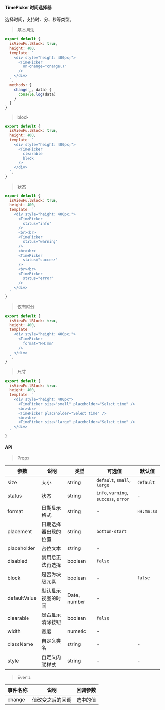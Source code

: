 #### TimePicker 时间选择器

选择时间，支持时、分、秒等类型。

> 基本用法

```js
export default {
  isViewFullBlock: true,
  height: 400,
  template: `
    <div style="height: 400px;">
      <TimePicker
        on-change="change()"
      />
    </div>
  `,
  methods: {
    change(_, data) {
      console.log(data)
    }
  }
}
```

> block

```js
export default {
  isViewFullBlock: true,
  height: 400,
  template: `
    <div style="height: 400px;">
      <TimePicker
        clearable
        block
      />
    </div>
  `,
}
```

> 状态

```js
export default {
  isViewFullBlock: true,
  height: 400,
  template: `
    <div style="height: 400px;">
      <TimePicker
        status="info"
      />
      <br><br>
      <TimePicker
        status="warning"
      />
      <br><br>
      <TimePicker
        status="success"
      />
      <br><br>
      <TimePicker
        status="error"
      />
    </div>
  `
}
```

> 仅有时分

```js
export default {
  isViewFullBlock: true,
  height: 400,
  template: `
    <div style="height: 400px;">
      <TimePicker
        format="HH:mm"
      />
    </div>
  `,
}
```

> 尺寸

```js
export default {
  isViewFullBlock: true,
  height: 400,
  template: `
    <div style="height: 400px">
      <TimePicker size="small" placeholder="Select time" />
      <br><br>
      <TimePicker placeholder="Select time" />
      <br><br>
      <TimePicker size="large" placeholder="Select time" />
    </div>
  `
}
```

#### API

> Props

参数 | 说明 | 类型 | 可选值 | 默认值
---|---|---|---|---
size | 大小 | string | `default`, `small`, `large` | `default`
status | 状态 | string | `info`, `warning`, `success`, `error` | -
format | 日期显示格式 | string | - | `HH:mm:ss`
placement | 日期选择器出现的位置 | string | `bottom-start`
placeholder | 占位文本 | string | -
disabled | 禁用后无法再选择 | boolean | `false`
block | 是否为块级元素 | boolean | - | `false`
defaultValue | 默认显示视图的时间 | Date、number | -
clearable | 是否显示清除按钮 | boolean | `false`
width | 宽度 | numeric | -
className | 自定义类名 | string | - | -
style | 自定义内联样式 | string | - | -

> Events

事件名称 | 说明 | 回调参数
---|---|---
change | 值改变之后的回调 | 选中的值